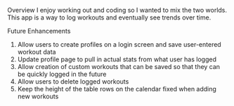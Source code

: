 Overview
I enjoy working out and coding so I wanted to mix the two worlds. This app is a way to log workouts and eventually see trends over time.

Future Enhancements
1. Allow users to create profiles on a login screen and save user-entered workout data
2. Update profile page to pull in actual stats from what user has logged
3. Allow creation of custom workouts that can be saved so that they can be quickly logged in the future
4. Allow users to delete logged workouts
5. Keep the height of the table rows on the calendar fixed when adding new workouts
